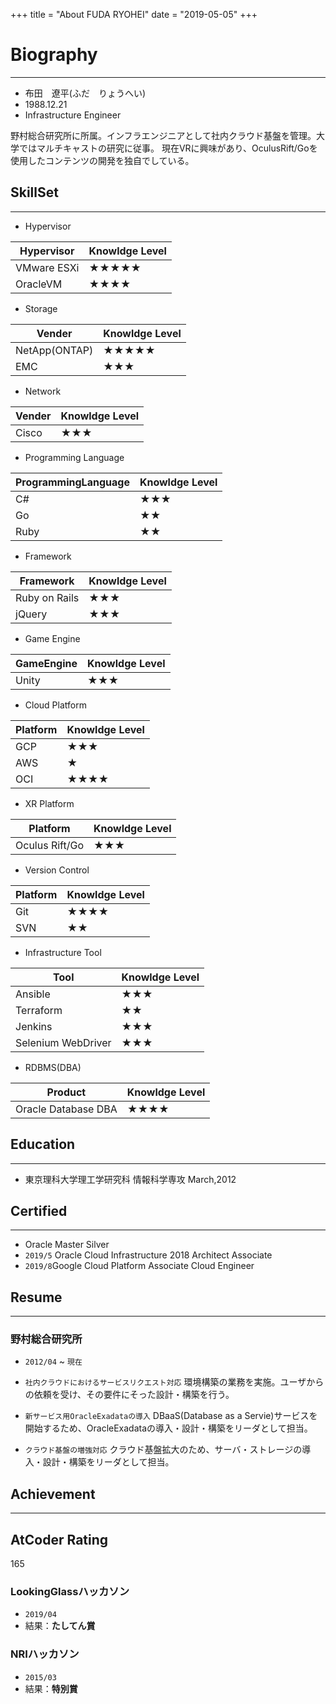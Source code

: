+++
title = "About FUDA RYOHEI"
date = "2019-05-05"
+++

# Biography
---
- 布田　遼平(ふだ　りょうへい)
- 1988.12.21
- Infrastructure Engineer

野村総合研究所に所属。インフラエンジニアとして社内クラウド基盤を管理。大学ではマルチキャストの研究に従事。
現在VRに興味があり、OculusRift/Goを使用したコンテンツの開発を独自でしている。

## SkillSet
---
- Hypervisor

| Hypervisor | Knowldge Level |
|---|---|
| VMware ESXi |★★★★★|
| OracleVM | ★★★★ |

- Storage

| Vender | Knowldge Level |
|---|---|
| NetApp(ONTAP) |★★★★★|
| EMC | ★★★ |

- Network

| Vender | Knowldge Level |
|---|---|
| Cisco |★★★|

- Programming Language

| ProgrammingLanguage | Knowldge Level |
|---|---|
| C# |★★★|
| Go |★★|
| Ruby |★★|

- Framework

| Framework | Knowldge Level |
|---|---|
| Ruby on Rails |★★★|
| jQuery |★★★|

- Game Engine

| GameEngine | Knowldge Level |
|---|---|
| Unity |★★★|

- Cloud Platform

| Platform | Knowldge Level |
|---|---|
| GCP |★★★|
| AWS |★|
| OCI |★★★★|

- XR Platform

| Platform | Knowldge Level |
|---|---|
| Oculus Rift/Go |★★★|

- Version Control

| Platform | Knowldge Level |
|---|---|
| Git |★★★★|
| SVN |★★|

- Infrastructure Tool

| Tool | Knowldge Level |
|---|---|
| Ansible |★★★|
| Terraform |★★|
| Jenkins |★★★|
| Selenium WebDriver|★★★|

- RDBMS(DBA)

| Product | Knowldge Level |
|---|---|
| Oracle Database DBA |★★★★|



## Education
---
- 東京理科大学理工学研究科 情報科学専攻 March,2012


## Certified
---
- Oracle Master Silver 
- `2019/5` Oracle Cloud Infrastructure 2018 Architect Associate
- `2019/8`Google Cloud Platform Associate Cloud Engineer

## Resume
---
### 野村総合研究所　
- `2012/04` ~ `現在`

- `社内クラウドにおけるサービスリクエスト対応`
環境構築の業務を実施。ユーザからの依頼を受け、その要件にそった設計・構築を行う。

- `新サービス用OracleExadataの導入`
DBaaS(Database as a Servie)サービスを開始するため、OracleExadataの導入・設計・構築をリーダとして担当。

- `クラウド基盤の増強対応`
クラウド基盤拡大のため、サーバ・ストレージの導入・設計・構築をリーダとして担当。

## Achievement
---

## AtCoder Rating
165

### LookingGlassハッカソン 
- `2019/04`
- 結果：**たしてん賞**

### NRIハッカソン
- `2015/03`
- 結果：**特別賞**


